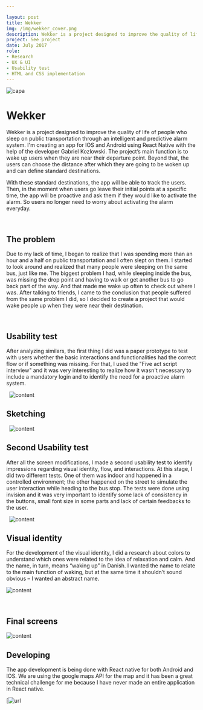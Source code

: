 ```yaml
---

layout: post
title: Wekker
img: /img/wekker_cover.png
description: Wekker is a project designed to improve the quality of life of people who sleep on public transportation through an intelligent and predictive alarm system.
project: See project
date: July 2017
role:
- Research
- UX & UI
- Usability test
- HTML and CSS implementation
---
```


![capa](/img/wekker.png)
&nbsp;
# Wekker

Wekker is a project designed to improve the quality of life of people who sleep on public transportation through an intelligent and predictive alarm system. I'm creating an app for IOS and Android using React Native with the help of the developer Gabriel Kozlowski. The project’s main function is to wake up users when they are near their departure point. Beyond that, the users can choose the distance after which they are going to be woken up and can define standard destinations.

With these standard destinations, the app will be able to track the users. Then, in the moment when users go leave their initial points at a specific time, the app will be proactive and ask them if they  would like to activate the alarm. So users no longer need to worry about activating the alarm everyday.

&nbsp;
## The problem

Due to my lack of time, I began to realize that I was spending more than an hour and a half on public transportation and I often slept on them. I started to look around and realized that many people were sleeping on the same bus, just like me. The biggest problem I had, while sleeping inside the bus, was missing the drop point and having to walk or get another bus to go back part of the way. And that made me wake up often to check out where I was. After talking to friends, I came to the conclusion that people suffered from the same problem I did, so I decided to create a project that would wake people up when they were near their destination.

&nbsp;
## Usability test

After analyzing similars, the first thing I did was a paper prototype to test with users whether the basic interactions and functionalities had the correct flow or if something was missing. For that, I used the "Five act script interview" and it was very interesting to realize how it wasn't necessary to include a mandatory login and to identify the need for a proactive alarm system.

&nbsp;
![content](/img/test.png)
&nbsp;
## Sketching
&nbsp;
![content](/img/sketches.png)
&nbsp;
## Second Usability test

After all the screen modifications, I made a second usability test to identify impressions regarding visual identity, flow, and interactions. At this stage, I did two different tests. One of them was indoor and happened in a controlled environment; the other  happened on the street to simulate the user interaction while heading to the bus stop. The tests were done using invision and it was very important to identify some lack of consistency in the buttons, small font size in some parts and lack of certain feedbacks to the user.

&nbsp;
![content](/img/second_test.png)
&nbsp;
## Visual identity

For the development of the visual identity, I did a research about colors to understand which ones were related to the idea of ​​relaxation and calm. And the name, in turn, means “waking up” in Danish. I wanted the name to relate to the main function of waking, but at the same time it shouldn’t sound obvious – I wanted an abstract name.

![content](/img/logo_project.png)

&nbsp;
## Final screens

![content](/img/screens.png)
&nbsp;
## Developing

The app development is being done with React native for both Android and IOS. We are using the google maps API for the map and it has been a great technical challenge for me because I have never made an entire application in React native.

[![url](https://www.youtube.com/watch?v=oL13kkbokyE)
